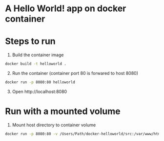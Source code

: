 # A Hello World! app on docker container



Steps to run
=============

1. Build the container image

```bash
docker build -t helloworld .
```

2. Run the container (container port 80 is forwared to host 8080)

```bash
docker run -p 8080:80 helloworld
```

3. Open http://localhost:8080


Run with a mounted volume
==========================

1. Mount host directory to container volume

```bash
docker run -p 8080:80 -v /Users/Path/docker-helloworld/src:/var/www/html/ helloworld
```
